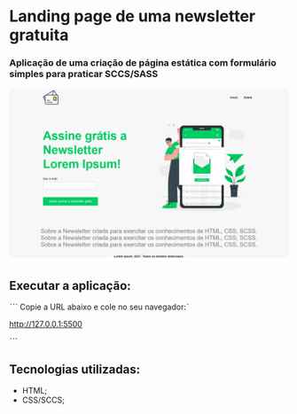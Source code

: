 # Landing page de uma newsletter gratuita

### Aplicação de uma criação de página estática com formulário simples para praticar SCCS/SASS

![](images/home-landing-page.png)

## Executar a aplicação:

ˋˋˋ
Copie a URL abaixo e cole no seu navegador:ˋ

http://127.0.0.1:5500

ˋˋˋ

## Tecnologias utilizadas:

* HTML;
* CSS/SCCS;